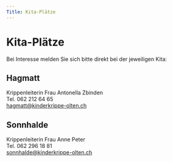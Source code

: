 ```yaml
---
Title: Kita-Plätze
---
```


<a name="kitas" style="color: inherit; text-decoration: inherit"></a>

# Kita-Plätze

Bei Interesse melden Sie sich bitte direkt bei der jeweiligen Kita:

## Hagmatt

Krippenleiterin Frau Antonella Zbinden<br>
Tel. 062 212 64 65<br>
[hagmatt@kinderkrippe-olten.ch](mailto:hagmatt@kinderkrippe-olten.ch)

## Sonnhalde

Krippenleiterin Frau Anne Peter<br>
Tel. 062 296 18 81<br>
[sonnhalde@kinderkrippe-olten.ch](mailto:sonnhalde@kinderkrippe-olten.ch)

